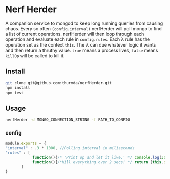 # Nerf Herder

A companion service to mongod to keep long running queries from causing chaos.
Every so often `(config.interval)` nerfHerder will poll mongo to find a list of
current operations. nerfHerder will then loop through each operation and
evaluate each rule in `config.rules`. Each λ rule has the operation set as the
context `this`. The λ can due whatever logic it wants  and then return a
thruthy value. `true` means a process lives, `false` means `killOp` will be
called to kill it.

## Install

````bash
git clone git@github.com:thurmda/nerfHerder.git
npm install
npm test
````

## Usage

````bash
nerfHerder -d MONGO_CONNECTION_STRING -f PATH_TO_CONFIG
````

### config

````js
module.exports = {
"interval" : .3 * 1000, //Polling interval in miliseconds
"rules" : [
            function(){/* 'Print op and let it live.' */ console.log(JSON.stringify(this)); return true;},
            function(){/*Kill everything over 2 secs! */ return (this.secs_running < 2);}
       ]
}
````

